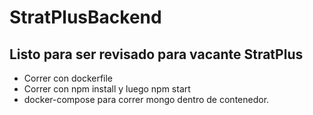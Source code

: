 # StratPlusBackend

## Listo para ser revisado para vacante StratPlus

* Correr con dockerfile
* Correr con npm install y luego npm start
* docker-compose para correr mongo dentro de contenedor.
